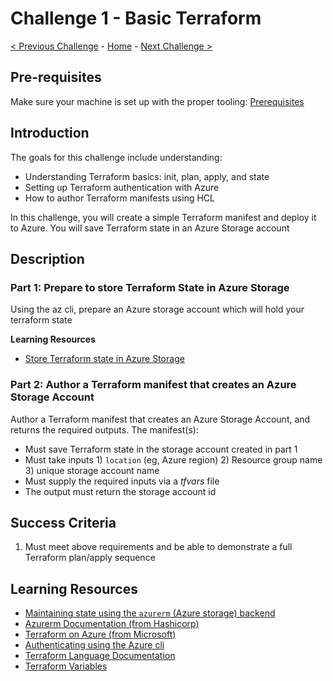# Challenge 1 - Basic Terraform

 [< Previous Challenge](./Terraform-Challenge-00.md) - [Home](../README.md) - [Next Challenge >](./Terraform-Challenge-02.md)

## Pre-requisites

Make sure your machine is set up with the proper tooling: [Prerequisites](./Challenge-00.md)

## Introduction

The goals for this challenge include understanding:

- Understanding Terraform basics:  init, plan, apply, and state
- Setting up Terraform authentication with Azure
- How to author Terraform manifests using HCL

In this challenge, you will create a simple Terraform manifest and deploy it to Azure.  You will save Terraform state in an Azure Storage account

## Description 

### Part 1: Prepare to store Terraform State in Azure Storage

Using the az cli, prepare an Azure storage account which will hold your terraform state

**Learning Resources**
* [Store Terraform state in Azure Storage](https://learn.microsoft.com/en-us/azure/developer/terraform/store-state-in-azure-storage?tabs=azure-cli) 

### Part 2: Author a Terraform manifest that creates an Azure Storage Account

Author a Terraform manifest that creates an Azure Storage Account, and returns the required outputs.  The manifest(s):

- Must save Terraform state in the storage account created in part 1
- Must take inputs 1) `location` (eg, Azure region) 2) Resource group name 3) unique storage account name
- Must supply the required inputs via a _tfvars_ file
- The output must return the storage account id

## Success Criteria

1. Must meet above requirements and be able to demonstrate a full Terraform plan/apply sequence

## Learning Resources

- [Maintaining state using the `azurerm` (Azure storage) backend](https://developer.hashicorp.com/terraform/language/settings/backends/azurerm)
- [Azurerm Documentation (from Hashicorp)](https://registry.terraform.io/providers/hashicorp/azurerm/latest/docs)
- [Terraform on Azure (from Microsoft)](https://learn.microsoft.com/en-us/azure/developer/terraform/)
- [Authenticating using the Azure cli](https://registry.terraform.io/providers/hashicorp/azurerm/latest/docs/guides/azure_cli)
- [Terraform Language Documentation](https://developer.hashicorp.com/terraform/language)
- [Terraform Variables](https://developer.hashicorp.com/terraform/language/values/variables)
